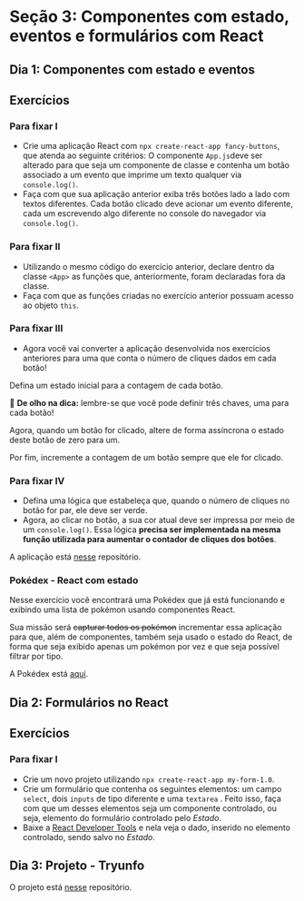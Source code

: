 # Seção 3: Componentes com estado, eventos e formulários com React

## Dia 1: Componentes com estado e eventos

## Exercícios

### Para fixar I

- Crie uma aplicação React com `npx create-react-app fancy-buttons`, que atenda ao seguinte critérios: O componente `App.js`deve ser alterado para que seja um componente de classe e contenha um botão associado a um evento que imprime um texto qualquer via `console.log()`.
- Faça com que sua aplicação anterior exiba três botões lado a lado com textos diferentes. Cada botão clicado deve acionar um evento diferente, cada um escrevendo algo diferente no console do navegador via `console.log()`.

### Para fixar II

- Utilizando o mesmo código do exercício anterior, declare dentro da classe `<App>` as funções que, anteriormente, foram declaradas fora da classe.
- Faça com que as funções criadas no exercício anterior possuam acesso ao objeto `this`.

### Para fixar III

- Agora você vai converter a aplicação desenvolvida nos exercícios anteriores para uma que conta o número de cliques dados em cada botão!

Defina um estado inicial para a contagem de cada botão.

👀 **De olho na dica:** lembre-se que você pode definir três chaves, uma para cada botão!

Agora, quando um botão for clicado, altere de forma assíncrona o estado deste botão de zero para um.

Por fim, incremente a contagem de um botão sempre que ele for clicado.

### Para fixar IV

- Defina uma lógica que estabeleça que, quando o número de cliques no botão for par, ele deve ser verde.
- Agora, ao clicar no botão, a sua cor atual deve ser impressa por meio de um `console.log()`. Essa lógica **precisa ser implementada na mesma função utilizada para aumentar o contador de cliques dos botões**.

A aplicação está [nesse]() repositório.

### Pokédex - React com estado

Nesse exercício você encontrará uma Pokédex que já está funcionando e exibindo uma lista de pokémon usando componentes React.

Sua missão será ~~capturar todos os pokémon~~ incrementar essa aplicação para que, além de componentes, também seja usado o estado do React, de forma que seja exibido apenas um pokémon por vez e que seja possível filtrar por tipo.

A Pokédex está [aqui]().

## Dia 2: Formulários no React

## Exercícios

### Para fixar I

-   Crie um novo projeto utilizando `npx create-react-app my-form-1.0`.
-   Crie um formulário que contenha os seguintes elementos: um campo `select`, dois `inputs` de tipo diferente e uma `textarea` . Feito isso, faça com que um desses elementos seja um componente controlado, ou seja, elemento do formulário controlado pelo _Estado_.
-   Baixe a [React Developer Tools](https://chrome.google.com/webstore/detail/react-developer-tools/fmkadmapgofadopljbjfkapdkoienihi) e nela veja o dado, inserido no elemento controlado, sendo salvo no _Estado_.

## Dia 3: Projeto - Tryunfo

O projeto está [nesse]() repositório.
